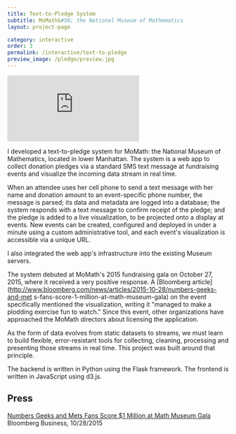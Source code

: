 ```yaml
---
title: Text-to-Pledge System
subtitle: MoMath&#58; the National Museum of Mathematics
layout: project-page

category: interactive
order: 3
permalink: /interactive/text-to-pledge
preview_image: /pledge/preview.jpg
---
```


<div class='embed-container'>
    <iframe src='https://player.vimeo.com/video/142049930?title=0&byline=0&portrait=0' frameborder='0' webkitAllowFullScreen mozallowfullscreen allowFullScreen></iframe>
</div>

I developed a text-to-pledge system for MoMath: the National Museum of
Mathematics, located in lower Manhattan. The system is a web app to collect
donation pledges via a standard SMS text message at fundraising events and
visualize the incoming data stream in real time.

When an attendee uses her cell phone to send a text message with her name and
donation amount to an event-specific phone number, the message is parsed; its
data and metadata are logged into a database; the system responds with a text
message to confirm receipt of the pledge; and the pledge is added to a live
visualization, to be projected onto a display at events. New events can be
created, configured and deployed in under a minute using a custom
administrative tool, and each event's visualization is accessible via a unique
URL.

I also integrated the web app's infrastructure into the existing Museum servers.

The system debuted at MoMath's 2015 fundraising gala on October 27, 2015, where
it received a very positive response. A [Bloomberg
article](http://www.bloomberg.com/news/articles/2015-10-28/numbers-geeks-and-met
s-fans-score-1-million-at-math-museum-gala) on the event specifically
mentioned the visualization, writing it "managed to make a plodding exercise
fun to watch." Since this event, other organizations have approached the MoMath
directors about licensing the application.

As the form of data evolves from static datasets to streams, we must learn to
build flexible, error-resistant tools for collecting, cleaning, processing and
presenting those streams in real time. This project was built around that
principle.

The backend is written in Python using the Flask framework. The frontend is
written in JavaScript using d3.js.

## Press

[Numbers Geeks and Mets Fans Score $1 Million at Math Museum Gala](http://www.bloomberg.com/news/articles/2015-10-28/numbers-geeks-and-mets-fans-score-1-million-at-math-museum-gala)<br>Bloomberg Business, 10/28/2015
